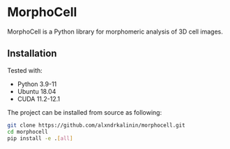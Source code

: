# MorphoCell

MorphoCell is a Python library for morphomeric analysis of 3D cell images.

## Installation

Tested with:
* Python 3.9-11
* Ubuntu 18.04
* CUDA 11.2-12.1

The project can be installed from source as following:

```bash
git clone https://github.com/alxndrkalinin/morphocell.git
cd morphocell
pip install -e .[all]
```
